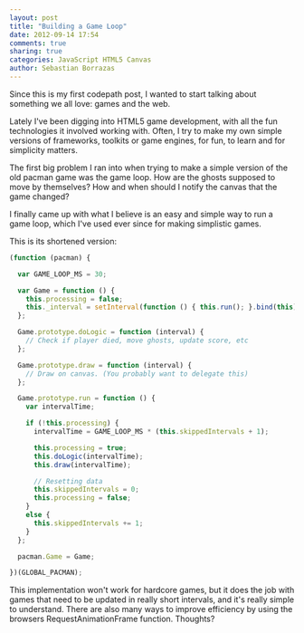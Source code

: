 ```yaml
---
layout: post
title: "Building a Game Loop"
date: 2012-09-14 17:54
comments: true
sharing: true
categories: JavaScript HTML5 Canvas
author: Sebastian Borrazas
---
```


Since this is my first codepath post, I wanted to start talking about something we all love: games and the web.

Lately I've been digging into HTML5 game development, with all the fun technologies it involved working with.
Often, I try to make my own simple versions of frameworks, toolkits or game engines, for fun, to learn and for simplicity matters.

The first big problem I ran into when trying to make a simple version of the old pacman game was the game loop.
How are the ghosts supposed to move by themselves? How and when should I notify the canvas that the game changed?

I finally came up with what I believe is an easy and simple way to run a game loop, which I've used ever since for making simplistic games.

This is its shortened version:

``` javascript Game Loop
(function (pacman) {

  var GAME_LOOP_MS = 30;

  var Game = function () {
    this.processing = false;
    this._interval = setInterval(function () { this.run(); }.bind(this), GAME_LOOP_MS);
  };

  Game.prototype.doLogic = function (interval) {
    // Check if player died, move ghosts, update score, etc
  };

  Game.prototype.draw = function (interval) {
    // Draw on canvas. (You probably want to delegate this)
  };

  Game.prototype.run = function () {
    var intervalTime;

    if (!this.processing) {
      intervalTime = GAME_LOOP_MS * (this.skippedIntervals + 1);

      this.processing = true;
      this.doLogic(intervalTime);
      this.draw(intervalTime);

      // Resetting data
      this.skippedIntervals = 0;
      this.processing = false;
    }
    else {
      this.skippedIntervals += 1;
    }
  };

  pacman.Game = Game;

})(GLOBAL_PACMAN);
```

This implementation won't work for hardcore games, but it does the job with games that need to be updated in really short intervals, and it's really simple to understand.
There are also many ways to improve efficiency by using the browsers RequestAnimationFrame function.
Thoughts?


